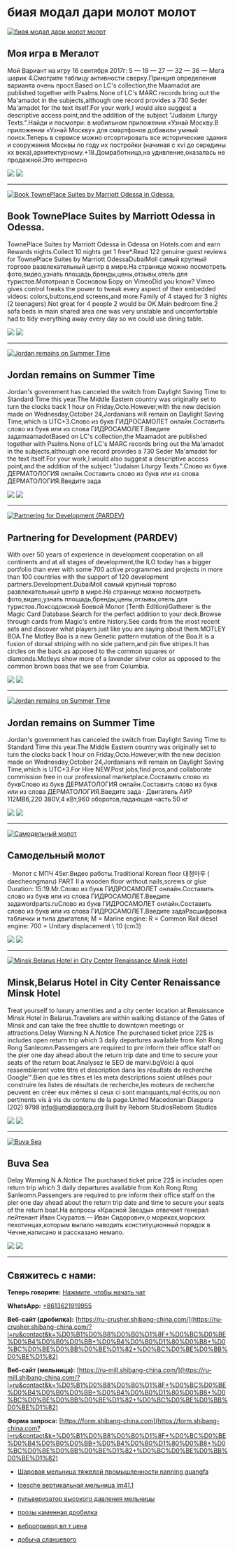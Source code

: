 # биая модал дари молот молот

<a href="https://swt.shibang-china.com/?l=ru&img&k=%D0%B1%D0%B8%D0%B0%D1%8F+%D0%BC%D0%BE%D0%B4%D0%B0%D0%BB+%D0%B4%D0%B0%D1%80%D0%B8+%D0%BC%D0%BE%D0%BB%D0%BE%D1%82+%D0%BC%D0%BE%D0%BB%D0%BE%D1%82" target="_blank">![биая модал дари молот молот](http://static.shibang-china.com/all-800x300/159.jpg)</a>

## Моя игра в Мегалот
Мой Вариант на игру 16 сентября 2017г: 5 — 19 — 27 — 32 — 36 — Мега шарик 4.Смотрите таблицу активности сверху.Принцип определения варианта очень прост.Based on LC's collection,the Maamadot are published together with Psalms.None of LC's MARC records bring out the Ma'amadot in the subjects,although one record provides a 730 Seder Ma'amadot for the text itself.For your work,I would also suggest a descriptive access point,and the addition of the subject &quot;Judaism Liturgy Texts.&quot;.Найди и посмотри: в мобильном приложении &#171;Узнай Москву.В приложении &#171;Узнай Москву&#187; для смартфонов добавили умный поиск.Теперь в сервисе можно отсортировать все исторические здания и сооружения Москвы по году их постройки (начиная с xvi до середины xx века),архитектурному.+18.Домработница,на удивление,оказалась не продажной.Это интересно


<a href="https://whatsapp.shibangsoft.com/WhatsApp.php" target="_blank" title="WhatsApp">![](http://static.shibang-china.com/icon/whatsapp.png)</a> <a href="https://swt.shibang-china.com/?l=ru&icon&k=%D0%B1%D0%B8%D0%B0%D1%8F+%D0%BC%D0%BE%D0%B4%D0%B0%D0%BB+%D0%B4%D0%B0%D1%80%D0%B8+%D0%BC%D0%BE%D0%BB%D0%BE%D1%82+%D0%BC%D0%BE%D0%BB%D0%BE%D1%82" target="_blank">![](http://static.shibang-china.com/icon/chat-ru.png)</a>

---

<a href="https://swt.shibang-china.com/?l=ru&img&k=%D0%B1%D0%B8%D0%B0%D1%8F+%D0%BC%D0%BE%D0%B4%D0%B0%D0%BB+%D0%B4%D0%B0%D1%80%D0%B8+%D0%BC%D0%BE%D0%BB%D0%BE%D1%82+%D0%BC%D0%BE%D0%BB%D0%BE%D1%82" target="_blank">![Book TownePlace Suites by Marriott Odessa in Odessa.](http://static.shibang-china.com/all-800x300/577.jpg)</a>

## Book TownePlace Suites by Marriott Odessa in Odessa.
TownePlace Suites by Marriott Odessa in Odessa on Hotels.com and earn Rewards nights.Collect 10 nights get 1 free*.Read 122 genuine guest reviews for TownePlace Suites by Marriott OdessaDubaiMoll самый крупный торгово развлекательный центр в мире.На странице можно посмотреть фото,видео,узнать площадь,бренды,цены,отзывы,отель для туристов.Мототриал в Сосновом Бору on VimeoDid you know? Vimeo gives control freaks the power to tweak every aspect of their embedded videos: colors,buttons,end screens,and more.Family of 4 stayed for 3 nights (2 teenagers).Not great for 4 people 2 would be OK.Main bedroom fine.2 sofa beds in main shared area one was very unstable and uncomfortable had to tidy everything away every day so we could use dining table.


<a href="https://whatsapp.shibangsoft.com/WhatsApp.php" target="_blank" title="WhatsApp">![](http://static.shibang-china.com/icon/whatsapp.png)</a> <a href="https://swt.shibang-china.com/?l=ru&icon&k=%D0%B1%D0%B8%D0%B0%D1%8F+%D0%BC%D0%BE%D0%B4%D0%B0%D0%BB+%D0%B4%D0%B0%D1%80%D0%B8+%D0%BC%D0%BE%D0%BB%D0%BE%D1%82+%D0%BC%D0%BE%D0%BB%D0%BE%D1%82" target="_blank">![](http://static.shibang-china.com/icon/chat-ru.png)</a>

---

<a href="https://swt.shibang-china.com/?l=ru&img&k=%D0%B1%D0%B8%D0%B0%D1%8F+%D0%BC%D0%BE%D0%B4%D0%B0%D0%BB+%D0%B4%D0%B0%D1%80%D0%B8+%D0%BC%D0%BE%D0%BB%D0%BE%D1%82+%D0%BC%D0%BE%D0%BB%D0%BE%D1%82" target="_blank">![Jordan remains on Summer Time](http://static.shibang-china.com/all-800x300/306.jpg)</a>

## Jordan remains on Summer Time
Jordan's government has canceled the switch from Daylight Saving Time to Standard Time this year.The Middle Eastern country was originally set to turn the clocks back 1 hour on Friday,Octo.However,with the new decision made on Wednesday,October 24,Jordanians will remain on Daylight Saving Time,which is UTC+3.Слово из букв ГИДРОСАМОЛЕТ онлайн.Cоставить слово из букв или из слова ГИДРОСАМОЛЕТ.Введите задаmaamadotBased on LC's collection,the Maamadot are published together with Psalms.None of LC's MARC records bring out the Ma'amadot in the subjects,although one record provides a 730 Seder Ma'amadot for the text itself.For your work,I would also suggest a descriptive access point,and the addition of the subject &quot;Judaism Liturgy Texts.&quot;.Слово из букв ДЕРМАТОЛОГИЯ онлайн.Cоставить слово из букв или из слова ДЕРМАТОЛОГИЯ.Введите зада


<a href="https://whatsapp.shibangsoft.com/WhatsApp.php" target="_blank" title="WhatsApp">![](http://static.shibang-china.com/icon/whatsapp.png)</a> <a href="https://swt.shibang-china.com/?l=ru&icon&k=%D0%B1%D0%B8%D0%B0%D1%8F+%D0%BC%D0%BE%D0%B4%D0%B0%D0%BB+%D0%B4%D0%B0%D1%80%D0%B8+%D0%BC%D0%BE%D0%BB%D0%BE%D1%82+%D0%BC%D0%BE%D0%BB%D0%BE%D1%82" target="_blank">![](http://static.shibang-china.com/icon/chat-ru.png)</a>

---

<a href="https://swt.shibang-china.com/?l=ru&img&k=%D0%B1%D0%B8%D0%B0%D1%8F+%D0%BC%D0%BE%D0%B4%D0%B0%D0%BB+%D0%B4%D0%B0%D1%80%D0%B8+%D0%BC%D0%BE%D0%BB%D0%BE%D1%82+%D0%BC%D0%BE%D0%BB%D0%BE%D1%82" target="_blank">![Partnering for Development (PARDEV)](http://static.shibang-china.com/all-800x300/430.jpg)</a>

## Partnering for Development (PARDEV)
With over 50 years of experience in development cooperation on all continents and at all stages of development,the ILO today has a bigger portfolio than ever with some 700 active programmes and projects in more than 100 countries with the support of 120 development partners.Development.DubaiMoll самый крупный торгово развлекательный центр в мире.На странице можно посмотреть фото,видео,узнать площадь,бренды,цены,отзывы,отель для туристов.Локсодонский Боевой Молот (Tenth Edition)Gatherer is the Magic Card Database.Search for the perfect addition to your deck.Browse through cards from Magic's entire history.See cards from the most recent sets and discover what players just like you are saying about them.MOTLEY BOA.The Motley Boa is a new Genetic pattern mutation of the Boa.It is a fusion of dorsal striping with no side pattern,and pin five stripes.It has circles on the back as apposed to the common squares or diamonds.Motleys show more of a lavender silver color as opposed to the common brown boas that we see from Columbia.


<a href="https://whatsapp.shibangsoft.com/WhatsApp.php" target="_blank" title="WhatsApp">![](http://static.shibang-china.com/icon/whatsapp.png)</a> <a href="https://swt.shibang-china.com/?l=ru&icon&k=%D0%B1%D0%B8%D0%B0%D1%8F+%D0%BC%D0%BE%D0%B4%D0%B0%D0%BB+%D0%B4%D0%B0%D1%80%D0%B8+%D0%BC%D0%BE%D0%BB%D0%BE%D1%82+%D0%BC%D0%BE%D0%BB%D0%BE%D1%82" target="_blank">![](http://static.shibang-china.com/icon/chat-ru.png)</a>

---

<a href="https://swt.shibang-china.com/?l=ru&img&k=%D0%B1%D0%B8%D0%B0%D1%8F+%D0%BC%D0%BE%D0%B4%D0%B0%D0%BB+%D0%B4%D0%B0%D1%80%D0%B8+%D0%BC%D0%BE%D0%BB%D0%BE%D1%82+%D0%BC%D0%BE%D0%BB%D0%BE%D1%82" target="_blank">![Jordan remains on Summer Time](http://static.shibang-china.com/all-800x300/1372.jpg)</a>

## Jordan remains on Summer Time
Jordan's government has canceled the switch from Daylight Saving Time to Standard Time this year.The Middle Eastern country was originally set to turn the clocks back 1 hour on Friday,Octo.However,with the new decision made on Wednesday,October 24,Jordanians will remain on Daylight Saving Time,which is UTC+3.For Hire NEW.Post jobs,find pros,and collaborate commission free in our professional marketplace.Составить слово из буквСлово из букв ДЕРМАТОЛОГИЯ онлайн.Cоставить слово из букв или из слова ДЕРМАТОЛОГИЯ.Введите зада&nbsp;&#0183;&#32;Двигатель АИР 112МВ6,220 380V,4 кВт,960 оборотов,падающая часть 50 кг


<a href="https://whatsapp.shibangsoft.com/WhatsApp.php" target="_blank" title="WhatsApp">![](http://static.shibang-china.com/icon/whatsapp.png)</a> <a href="https://swt.shibang-china.com/?l=ru&icon&k=%D0%B1%D0%B8%D0%B0%D1%8F+%D0%BC%D0%BE%D0%B4%D0%B0%D0%BB+%D0%B4%D0%B0%D1%80%D0%B8+%D0%BC%D0%BE%D0%BB%D0%BE%D1%82+%D0%BC%D0%BE%D0%BB%D0%BE%D1%82" target="_blank">![](http://static.shibang-china.com/icon/chat-ru.png)</a>

---

<a href="https://swt.shibang-china.com/?l=ru&img&k=%D0%B1%D0%B8%D0%B0%D1%8F+%D0%BC%D0%BE%D0%B4%D0%B0%D0%BB+%D0%B4%D0%B0%D1%80%D0%B8+%D0%BC%D0%BE%D0%BB%D0%BE%D1%82+%D0%BC%D0%BE%D0%BB%D0%BE%D1%82" target="_blank">![Самодельный молот](http://static.shibang-china.com/all-800x300/1294.jpg)</a>

## Самодельный молот
&nbsp;&#0183;&#32;Молот с МПЧ 45кг.Видео работы.Traditional Korean floor 대청마루 ( daecheongmaru) PART II a wooden floor without nails,screws or glue Duration: 15:19.Mr.Слово из букв ГИДРОСАМОЛЕТ онлайн.Cоставить слово из букв или из слова ГИДРОСАМОЛЕТ.Введите задаwordparts.ruСлово из букв ГИДРОСАМОЛЕТ онлайн.Cоставить слово из букв или из слова ГИДРОСАМОЛЕТ.Введите задаРасшифровка таблички и типа двигателя; M = Marine engine: R = Common Rail diesel engine: 700 = Unitary displacement \ 10 (cm3)


<a href="https://whatsapp.shibangsoft.com/WhatsApp.php" target="_blank" title="WhatsApp">![](http://static.shibang-china.com/icon/whatsapp.png)</a> <a href="https://swt.shibang-china.com/?l=ru&icon&k=%D0%B1%D0%B8%D0%B0%D1%8F+%D0%BC%D0%BE%D0%B4%D0%B0%D0%BB+%D0%B4%D0%B0%D1%80%D0%B8+%D0%BC%D0%BE%D0%BB%D0%BE%D1%82+%D0%BC%D0%BE%D0%BB%D0%BE%D1%82" target="_blank">![](http://static.shibang-china.com/icon/chat-ru.png)</a>

---

<a href="https://swt.shibang-china.com/?l=ru&img&k=%D0%B1%D0%B8%D0%B0%D1%8F+%D0%BC%D0%BE%D0%B4%D0%B0%D0%BB+%D0%B4%D0%B0%D1%80%D0%B8+%D0%BC%D0%BE%D0%BB%D0%BE%D1%82+%D0%BC%D0%BE%D0%BB%D0%BE%D1%82" target="_blank">![Minsk,Belarus Hotel in City Center Renaissance Minsk Hotel](http://static.shibang-china.com/all-800x300/156.jpg)</a>

## Minsk,Belarus Hotel in City Center Renaissance Minsk Hotel
Treat yourself to luxury amenities and a city center location at Renaissance Minsk Hotel in Belarus.Travelers are within walking distance of the Gates of Minsk and can take the free shuttle to downtown meetings or attractions.Delay Warning.N A.Notice The purchased ticket price 22$ is includes open return trip which 3 daily departures available from Koh Rong Rong Sanleomn.Passengers are required to pre inform their office staff on the pier one day ahead about the return trip date and time to secure your seats of the return boat.Analysez le SEO de marvi.bgVoici &#224; quoi ressembleront votre titre et description dans les r&#233;sultats de recherche Google™.Bien que les titres et les meta descriptions soient utilis&#233;s pour construire les listes de r&#233;sultats de recherche,les moteurs de recherche peuvent en cr&#233;er eux m&#234;mes si ceux ci sont manquants,mal &#233;crits,ou non pertinents vis &#224; vis du contenu de la page.United Macedonian Diaspora (202) 9798 info@umdiaspora.org Built by Reborn StudiosReborn Studios


<a href="https://whatsapp.shibangsoft.com/WhatsApp.php" target="_blank" title="WhatsApp">![](http://static.shibang-china.com/icon/whatsapp.png)</a> <a href="https://swt.shibang-china.com/?l=ru&icon&k=%D0%B1%D0%B8%D0%B0%D1%8F+%D0%BC%D0%BE%D0%B4%D0%B0%D0%BB+%D0%B4%D0%B0%D1%80%D0%B8+%D0%BC%D0%BE%D0%BB%D0%BE%D1%82+%D0%BC%D0%BE%D0%BB%D0%BE%D1%82" target="_blank">![](http://static.shibang-china.com/icon/chat-ru.png)</a>

---

<a href="https://swt.shibang-china.com/?l=ru&img&k=%D0%B1%D0%B8%D0%B0%D1%8F+%D0%BC%D0%BE%D0%B4%D0%B0%D0%BB+%D0%B4%D0%B0%D1%80%D0%B8+%D0%BC%D0%BE%D0%BB%D0%BE%D1%82+%D0%BC%D0%BE%D0%BB%D0%BE%D1%82" target="_blank">![Buva Sea](http://static.shibang-china.com/all-800x300/313.jpg)</a>

## Buva Sea
Delay Warning.N A.Notice The purchased ticket price 22$ is includes open return trip which 3 daily departures available from Koh Rong Rong Sanleomn.Passengers are required to pre inform their office staff on the pier one day ahead about the return trip date and time to secure your seats of the return boat.На вопросы &#171;Красной Звезды&#187; отвечает генерал лейтенант Иван Скуратов.— Иван Сидорович,о моряках,морских пехотинцах,которым выпало наводить конституционный порядок в Чечне,написано и рассказано немало.

<a href="https://whatsapp.shibangsoft.com/WhatsApp.php" target="_blank" title="WhatsApp">![](http://static.shibang-china.com/icon/whatsapp.png)</a> <a href="https://swt.shibang-china.com/?l=ru&icon&k=%D0%B1%D0%B8%D0%B0%D1%8F+%D0%BC%D0%BE%D0%B4%D0%B0%D0%BB+%D0%B4%D0%B0%D1%80%D0%B8+%D0%BC%D0%BE%D0%BB%D0%BE%D1%82+%D0%BC%D0%BE%D0%BB%D0%BE%D1%82" target="_blank">![](http://static.shibang-china.com/icon/chat-ru.png)</a>

---
## Свяжитесь с нами:

**Теперь говорите:** [Нажмите, чтобы начать чат](https://swt.shibang-china.com?l=ru&contact&k=%D0%B1%D0%B8%D0%B0%D1%8F+%D0%BC%D0%BE%D0%B4%D0%B0%D0%BB+%D0%B4%D0%B0%D1%80%D0%B8+%D0%BC%D0%BE%D0%BB%D0%BE%D1%82+%D0%BC%D0%BE%D0%BB%D0%BE%D1%82)

**WhatsApp:**  [+8613621919955](https://whatsapp.shibangsoft.com/WhatsApp.php)

**Веб-сайт (дробилка):** [https://ru-crusher.shibang-china.com/](https://ru-crusher.shibang-china.com/?l=ru&contact&k=%D0%B1%D0%B8%D0%B0%D1%8F+%D0%BC%D0%BE%D0%B4%D0%B0%D0%BB+%D0%B4%D0%B0%D1%80%D0%B8+%D0%BC%D0%BE%D0%BB%D0%BE%D1%82+%D0%BC%D0%BE%D0%BB%D0%BE%D1%82)

**Веб-сайт (мельница):** [https://ru-mill.shibang-china.com/](https://ru-mill.shibang-china.com/?l=ru&contact&k=%D0%B1%D0%B8%D0%B0%D1%8F+%D0%BC%D0%BE%D0%B4%D0%B0%D0%BB+%D0%B4%D0%B0%D1%80%D0%B8+%D0%BC%D0%BE%D0%BB%D0%BE%D1%82+%D0%BC%D0%BE%D0%BB%D0%BE%D1%82)

**Форма запроса:** [https://form.shibang-china.com](https://form.shibang-china.com?l=ru&contact&k=%D0%B1%D0%B8%D0%B0%D1%8F+%D0%BC%D0%BE%D0%B4%D0%B0%D0%BB+%D0%B4%D0%B0%D1%80%D0%B8+%D0%BC%D0%BE%D0%BB%D0%BE%D1%82+%D0%BC%D0%BE%D0%BB%D0%BE%D1%82)

* [Шаровая мельница тяжелой промышленности nanning guangfa](../118/%D0%A8%D0%B0%D1%80%D0%BE%D0%B2%D0%B0%D1%8F%20%D0%BC%D0%B5%D0%BB%D1%8C%D0%BD%D0%B8%D1%86%D0%B0%20%D1%82%D1%8F%D0%B6%D0%B5%D0%BB%D0%BE%D0%B9%20%D0%BF%D1%80%D0%BE%D0%BC%D1%8B%D1%88%D0%BB%D0%B5%D0%BD%D0%BD%D0%BE%D1%81%D1%82%D0%B8%20nanning%20guangfa.md)

* [loesche вертикальная мельница lm41.1](../117/loesche%20%D0%B2%D0%B5%D1%80%D1%82%D0%B8%D0%BA%D0%B0%D0%BB%D1%8C%D0%BD%D0%B0%D1%8F%20%D0%BC%D0%B5%D0%BB%D1%8C%D0%BD%D0%B8%D1%86%D0%B0%20lm41.1.md)

* [пульверизатор высокого давления мельницы](../109/%D0%BF%D1%83%D0%BB%D1%8C%D0%B2%D0%B5%D1%80%D0%B8%D0%B7%D0%B0%D1%82%D0%BE%D1%80%20%D0%B2%D1%8B%D1%81%D0%BE%D0%BA%D0%BE%D0%B3%D0%BE%20%D0%B4%D0%B0%D0%B2%D0%BB%D0%B5%D0%BD%D0%B8%D1%8F%20%D0%BC%D0%B5%D0%BB%D1%8C%D0%BD%D0%B8%D1%86%D1%8B.md)

* [прозы каменная дробилка](../109/%D0%BF%D1%80%D0%BE%D0%B7%D1%8B%20%D0%BA%D0%B0%D0%BC%D0%B5%D0%BD%D0%BD%D0%B0%D1%8F%20%D0%B4%D1%80%D0%BE%D0%B1%D0%B8%D0%BB%D0%BA%D0%B0.md)

* [вибропривод вп т цена](../113/%D0%B2%D0%B8%D0%B1%D1%80%D0%BE%D0%BF%D1%80%D0%B8%D0%B2%D0%BE%D0%B4%20%D0%B2%D0%BF%20%D1%82%20%D1%86%D0%B5%D0%BD%D0%B0.md)

* [добыча сланцевого](../114/%D0%B4%D0%BE%D0%B1%D1%8B%D1%87%D0%B0%20%D1%81%D0%BB%D0%B0%D0%BD%D1%86%D0%B5%D0%B2%D0%BE%D0%B3%D0%BE.md)